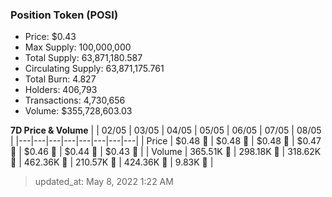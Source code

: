 
  ### Position Token (POSI)
  - Price: $0.43
  - Max Supply: 100,000,000
  - Total Supply: 63,871,180.587
  - Circulating Supply: 63,871,175.761
  - Total Burn: 4.827
  - Holders: 406,793
  - Transactions: 4,730,656
  - Volume: $355,728,603.03

  **7D Price & Volume**
  | | 02&#x2F;05 | 03&#x2F;05 | 04&#x2F;05 | 05&#x2F;05 | 06&#x2F;05 | 07&#x2F;05 | 08&#x2F;05 |
  |---|---|---|---|---|---|---|---|
  | Price | $0.48 🔻 | $0.48 🚀 | $0.48 🚀 | $0.47 🔻 | $0.46 🔻 | $0.44 🔻 | $0.43 🔻 |
  | Volume | 365.51K 🔻 | 298.18K 🔻 | 318.62K 🚀 | 462.36K 🚀 | 210.57K 🔻 | 424.36K 🚀 | 9.83K 🔻 |

  > updated_at: May 8, 2022 1:22 AM
